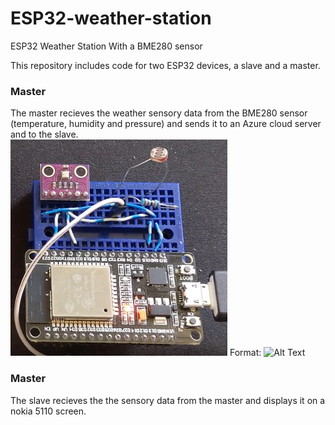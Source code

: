 # ESP32-weather-station
ESP32 Weather Station With a BME280 sensor

This repository includes code for two ESP32 devices, a slave and a master.

### Master
The master recieves the weather sensory data from the BME280 sensor (temperature, humidity and pressure) and sends it to an Azure cloud server and to the slave.<br>
![Master](/images/master.png)
Format: ![Alt Text](url)


### Master
The slave recieves the the sensory data from the master and displays it on a nokia 5110 screen.
